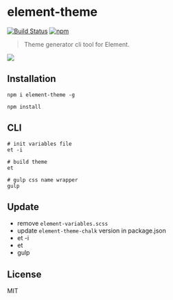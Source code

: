 # element-theme

[![Build Status](https://travis-ci.org/ElementUI/element-theme.svg?branch=master)](https://travis-ci.org/ElementUI/element-theme)
[![npm](https://img.shields.io/npm/v/element-theme.svg)](https://www.npmjs.com/package/element-theme)

> Theme generator cli tool for Element.

![](./media/element.gif)

## Installation
```shell
npm i element-theme -g

npm install
```


## CLI
```shell
# init variables file
et -i

# build theme
et

# gulp css name wrapper
gulp

```

## Update
- remove `element-variables.scss`
- update `element-theme-chalk` version in package.json
- et -i
- et
- gulp

## License
MIT
